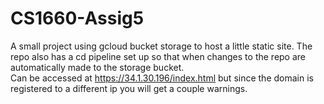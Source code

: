 # CS1660-Assig5

A small project using gcloud bucket storage to host a little static site. The repo also has a cd pipeline set up so that when changes to the repo are automatically made to the storage bucket.
<br>
Can be accessed at https://34.1.30.196/index.html but since the domain is registered to a different ip you will get a couple warnings.

